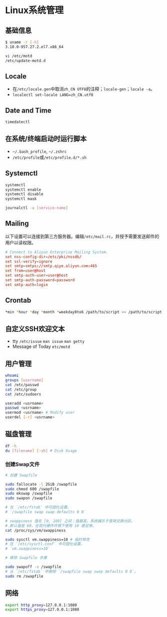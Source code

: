 # Linux系统管理

## 基础信息

```sh
$ uname -r [-h]
3.10.0-957.27.2.el7.x86_64

vi /etc/motd
/etc/update-motd.d
```

## Locale

- 在`/etc/locale.gen`中取消`zh_CN UTF8`的注释；`locale-gen`；`locale -a`。
- `localectl set-locale LANG=zh_CN.utf8`

## Date and Time

``` sh
timedatectl
```

## 在系统/终端启动时运行脚本

- `~/.bash_profile`, `~/.zshrc`
- `/etc/profile`或`/etc/profile.d/*.sh`

## Systemctl

```sh
systemctl
systemctl enable
systemctl disable
systemctl mask

journalctl -u [service-name]
```

## Mailing

以下设置可以连接到第三方服务器。编辑`/etc/mail.rc`，并授予需要发送邮件的用户以读权限。

```conf
# Connect to Aliyun Enterprise Mailing System.
set nss-config-dir=/etc/pki/nssdb/
set ssl-verify=ignore
set smtp=smtps://smtp.qiye.aliyun.com:465
set from=user@host
set smtp-auth-user=user@host
set smtp-auth-password=password
set smtp-auth=login
```

## Crontab

```sh
*min *hour *day *month *weekday0to6 /path/to/script >> /path/to/script.log 2>&1
```

## 自定义SSH欢迎文本

- tty `/etc/issue` `man issue` `man getty`
- Message of Today `etc/motd`

## 用户管理

```sh
whoami
groups [username]
cat /etc/passwd
cat /etc/group
cat /etc/sudoers

useradd <usrname>
passwd <usrname>
usermod <usrname> # Modify user
userdel [-r] <usrname>
```

## 磁盘管理

```sh
df -h
du [filename] [-sh] # Disk Usage
```

### 创建Swap文件

```sh
# 创建 Swapfile

sudo fallocate -l 2GiB /swapfile
sudo chmod 600 /swapfile
sudo mkswap /swapfile
sudo swapon /swapfile

# 在 `/etc/fstab` 中可固化设置。
# `/swapfile swap swap defaults 0 0`
```

```sh
# swappiness 值在 [0, 100] 之间；值越高，系统越乐于使用交换分区。
# 默认值是 60，在现代硬件环境下使用 10 便足够。
cat /proc/sys/vm/swappiness

sudo sysctl vm.swappiness=10 # 临时修改
# 在 `/etc/sysctl.conf` 中可固化设置。
# `vm.swappiness=10`
```

```sh
# 移除 Swapfile 步骤

sudo swapoff -v /swapfile
# 从 `/etc/fstab` 中删除 `/swapfile swap swap defaults 0 0`。
sudo rm /swapfile
```

## 网络

```sh
export http_proxy=127.0.0.1:1080
export https_proxy=127.0.0.1:1080
```
